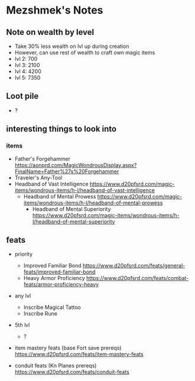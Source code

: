 # Mezshmek's Notes
## Note on wealth by level
- Take 30% less wealth on lvl up during creation
- However, can use rest of wealth to craft own magic items
- lvl 2: 700
- lvl 3: 2100
- lvl 4: 4200
- lvl 5: 7350

## Loot pile
- ?

## interesting things to look into
### items
- Father's Forgehammer https://aonprd.com/MagicWondrousDisplay.aspx?FinalName=Father%27s%20Forgehammer
- Traveler's Any-Tool
- Headband of Vast Intelligence https://www.d20pfsrd.com/magic-items/wondrous-items/h-l/headband-of-vast-intelligence
    - Headband of Mental Prowess https://www.d20pfsrd.com/magic-items/wondrous-items/h-l/headband-of-mental-prowess
        - Headband of Mental Superiority https://www.d20pfsrd.com/magic-items/wondrous-items/h-l/headband-of-mental-superiority

## feats
- priority
    * Improved Familiar Bond https://www.d20pfsrd.com/feats/general-feats/improved-familiar-bond
    * Heavy Armor Proficiency https://www.d20pfsrd.com/feats/combat-feats/armor-proficiency-heavy

- any lvl
    - Inscribe Magical Tattoo
    - Inscribe Rune
- 5th lvl
    - ?

- item mastery feats (base Fort save prereqs) https://www.d20pfsrd.com/feats/item-mastery-feats
- conduit feats (Kn Planes prereqs) https://www.d20pfsrd.com/feats/conduit-feats
